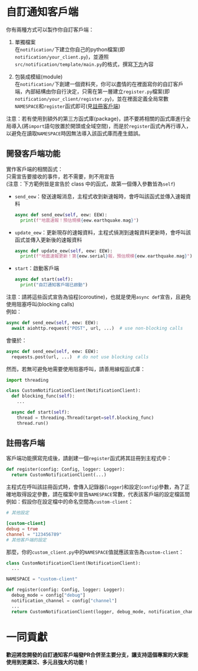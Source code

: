 # 自訂通知客戶端
  
  你有兩種方式可以製作你自訂客戶端：
  1. 單獨檔案\
    在`notification/`下建立你自己的python檔案(即`notification/your_client.py`)，並遵照`src/notification/template/main.py`的格式，撰寫[下方](#開發客戶端功能)內容

  2. 包裝成模組(module)\
    在`notification/`下創建一個資料夾，你可以盡情的在裡面寫你的自訂客戶端，內部結構由你自行決定，只需在第一層建立`register.py`檔案(即`notification/your_client/register.py`)，並在裡面定義全局常數`NAMESPACE`和`register`函式即可(見[註冊客戶端](#註冊客戶端))

  注意：若有使用到額外的第三方函式庫(package)，請不要將相關的函式庫進行全局導入(將`import`語句放置於開頭或全域空間)，而是於`register`函式內再行導入，以避免在讀取`NAMESPACE`時因無法導入該函式庫而產生錯誤。

## 開發客戶端功能
  實作客戶端的相關函式：\
  只需宣告要接收的事件，若不需要，則不用宣告\
  (注意：下方範例皆是宣告於 class 中的函式，故第一個傳入參數皆為`self`)
  - `send_eew`：發送速報消息，主程式收到新速報時，會呼叫該函式並傳入速報資料
    ```py
    async def send_eew(self, eew: EEW):
      print(f"地震速報！預估規模{eew.earthquake.mag}")
    ```
  - `update_eew`：更新現存的速報資料，主程式偵測到速報資料更新時，會呼叫該函式並傳入更新後的速報資料
    ```py
    async def update_eew(self, eew: EEW):
      print(f"地震速報更新！第{eew.serial}報，預估規模{eew.earthquake.mag}")
    ```
  - `start`：啟動客戶端
    ```py
    async def start(self):
      print("自訂通知客戶端已啟動")
    ```

  注意：請將這些函式宣告為協程(coroutine)，也就是使用`async def`宣告，且避免使用阻塞呼叫(blocking calls)\
  例如：
  ```py
  async def send_eew(self, eew: EEW):
    await aiohttp.request("POST", url, ...)  # use non-blocking calls
  ```
  會優於：
  ```py
  async def send_eew(self, eew: EEW):
    requests.post(url, ...)  # do not use blocking calls
  ```

  然而，若無可避免地需要使用阻塞呼叫，請善用線程函式庫：
  ```py
  import threading

  class CustomNotificationClient(NotificationClient):
    def blocking_func(self):
      ...

    async def start(self):
      thread = threading.Thread(target=self.blocking_func)
      thread.run()
  ```

## 註冊客戶端
  客戶端功能撰寫完成後，請創建一個`register`函式將其註冊到主程式中：
  ```py
  def register(config: Config, logger: Logger):
    return CustomNotificationClient(...)
  ```
  主程式在呼叫該註冊函式時，會傳入記錄器(`logger`)和設定(`config`)參數，為了正確地取得設定參數，請在檔案中宣告`NAMESPACE`常數，代表該客戶端的設定檔區間\
  例如：假設你在設定檔中的命名空間為`custom-client`：
  ```toml
  # 其他設定

  [custom-client]
  debug = true
  channel = "123456789"
  # 其他客戶端的設定
  ```
  那麼，你的`custom_client.py`中的`NAMESPACE`值就應該宣告為`custom-client`：
  ```py
  class CustomNotificationClient(NotificationClient):
    ...

  NAMESPACE = "custom-client"

  def register(config: Config, logger: Logger):
    debug_mode = config["debug"]
    notification_channel = config["channel"]
    ...
    return CustomNotificationClient(logger, debug_mode, notification_channel, ...)
  ```

# 一同貢獻
  **歡迎將您開發的自訂通知客戶端發PR合併至主要分支，讓支持這個專案的大家能使用到更廣泛、多元且強大的功能！**
